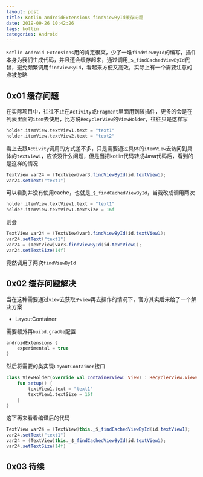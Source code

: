 ```yaml
---
layout: post
title: Kotlin androidExtensions findViewById缓存问题
date: 2019-09-26 10:42:26
tags: kotlin
categories: Android
---
```


`Kotlin Android Extensions`用的肯定很爽，少了一堆`findViewById`的编写，插件本身为我们生成代码，并且还会缓存起来，通过调用`_$_findCachedViewById`代替，避免频繁调用`findViewById`，看起来方便又高效，实际上有一个需要注意的点被忽略

<!-- More -->

## 0x01 缓存问题
在实际项目中，往往不止在`Activity`或`Fragment`里面用到该插件，更多的会是在列表里面的`item`去使用，比方说`RecyclerView`的`ViewHolder`，往往只是这样写
``` kotlin
holder.itemView.textView1.text = "text1"
holder.itemView.textView2.text = "text2"
```

看上去跟`Activity`调用的方式差不多，只是需要通过具体的`itemView`去访问到具体的`textView1`，应该没什么问题，但是当把kotlin代码转成Java代码后，看到的是这样的情况
``` java
TextView var24 = (TextView)var3.findViewById(id.textView1);
var24.setText("text1")
```

可以看到并没有使用cache，也就是`_$_findCachedViewById`，当我改成调用两次
``` kotlin
holder.itemView.textView1.text = "text1"
holder.itemView.textView1.textSize = 16f
```

则会
``` java
TextView var24 = (TextView)var3.findViewById(id.textView1);
var24.setText("text1")
var24 = (TextView)var3.findViewById(id.textView1);
var24.setTextSize(14f)
```

竟然调用了两次`findViewById`

## 0x02 缓存问题解决

当在这种需要通过`view`去获取`子view`再去操作的情况下，官方其实后来给了一个解决方案
- LayoutContainer

需要额外再`build.gradle`配置
``` groovy
androidExtensions {
    experimental = true
}
```

然后将需要的类实现`LayoutContainer`接口
``` kotlin
class ViewHolder(override val containerView: View) : RecyclerView.ViewHolder(containerView), LayoutContainer {
    fun setup() {
        textView1.text = "text1"
        textView1.textSize = 16f
    }
}
```

这下再来看看编译后的代码
``` java
TextView var24 = (TextView)this._$_findCachedViewById(id.textView1);
var24.setText("text1")
var24 = (TextView)this._$_findCachedViewById(id.textView1);
var24.setTextSize(14f)
```

## 0x03 待续

